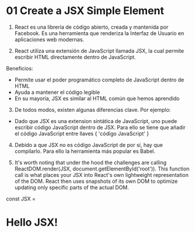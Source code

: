 # 01 Create a JSX Simple Element

1. React es una librería de código abierto, creada y mantenida por Facebook. Es una herramienta que renderiza la Interfaz de Usuario en aplicaciones web modernas.

2. React utiliza una extensión de JavaScript llamada JSX, la cual permite escribir HTML directamente dentro de JavaScript.

Beneficios: 
* Permite usar el poder programático completo de JavaScript dentro de HTML
* Ayuda a mantener el código legible
* En su mayoría, JSX es similar al HTML común que hemos aprendido

3. De todos modos, existen algunas diferencias clave. Por ejemplo:
* Dado que JSX es una extension sintática de JavaScript, uno puede escribir código JavaScript dentro de JSX. Para ello se tiene que añadir el código JavaScript entre llaves { 'código JavaScript' }

4. Debido a que JSX no es código JavaScript de por sí, hay que compilarlo. Para ello la herramienta más popular es Babel. 

5. It's worth noting that under the hood the challenges are calling ReactDOM.render(JSX, document.getElementById('root')). This function call is what places your JSX into React's own lightweight representation of the DOM. React then uses snapshots of its own DOM to optimize updating only specific parts of the actual DOM.

<!-- The following code uses JSX to assign a H1 element to the constant JSX -->
const JSX = <H1>Hello JSX!</h1>

